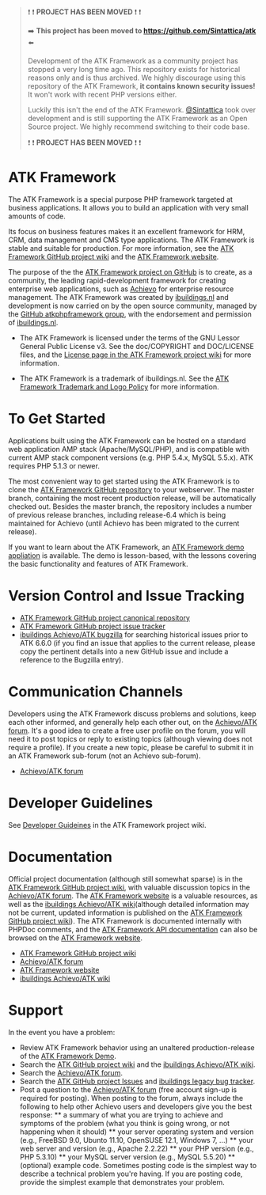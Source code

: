 > :exclamation: :exclamation: **PROJECT HAS BEEN MOVED** :exclamation: :exclamation:
>
> :arrow_right: **This project has been moved to https://github.com/Sintattica/atk** :arrow_left:
>
> Development of the ATK Framework as a community project has stopped a very long time ago. This repository exists for historical reasons only and is thus archived. We highly discourage using this repository of the ATK Framework, **it contains known security issues!** It won't work with recent PHP versions either.
>
> Luckily this isn't the end of the ATK Framework. [@Sintattica](https://github.com/Sintattica/atk) took over development and is still supporting the ATK Framework as an Open Source project. We highly recommend switching to their code base.
>
> :exclamation: :exclamation: **PROJECT HAS BEEN MOVED** :exclamation: :exclamation:


ATK Framework
=============
The ATK Framework is a special purpose PHP framework targeted at business applications. It allows you to build an application with very small amounts of code.

Its focus on business features makes it an excellent framework for HRM, CRM, data management and CMS type applications. The ATK Framework is stable and suitable for production. For more information, see the [ATK Framework GitHub project wiki](https://github.com/atkphpframework/atk/wiki) and the [ATK Framework website](http://www.atk-framework.com).

The purpose of the the [ATK Framework project on GitHub](https://www.github.com/atkphpframework/atk) is to create, as a community, the leading rapid-development framework for creating enterprise web applications, such as [Achievo](https://www.github.com/atkphpframework/achievo) for enterprise resource management. The ATK Framework was created by [ibuildings.nl](http://www.ibuildings.nl) and development is now carried on by the open source community, managed by the [GitHub atkphpframework group](https://www.github.com/atkphpframework/), with the endorsement and permission of [ibuildings.nl](http://www.ibuildings.nl).

* The ATK Framework is licensed under the terms of the GNU Lessor General Public License v3. See the doc/COPYRIGHT and DOC/LICENSE files, and the [License page in the ATK Framework project wiki](https://github.com/atkphpframework/atk/wiki/License) for more information.

* The ATK Framework is a trademark of ibuildings.nl. See the [ATK Framework Trademark and Logo Policy](https://github.com/atkphpframework/atk/wiki/Trademark-and-Logo-Policy) for more information.

To Get Started
==============
Applications built using the ATK Framework can be hosted on a standard web application AMP stack (Apache/MySQL/PHP), and is compatible with current AMP stack component versions (e.g. PHP 5.4.x, MySQL 5.5.x). ATK requires PHP 5.1.3 or newer.

The most convenient way to get started using the ATK Framework is to clone the [ATK Framework GitHub repository](https://github.com/atkphpframework/atk) to your webserver. The master branch, containing the most recent production release, will be automatically checked out. Besides the master branch, the repository includes a number of previous release branches, including release-6.4 which is being maintained for Achievo (until Achievo has been migrated to the current release).

If you want to learn about the ATK Framework, an [ATK Framework demo appliation](https://www.github.com/atkphpframework/atkdemo) is available. The demo is lesson-based, with the lessons covering the basic functionality and features of ATK Framework. 

Version Control and Issue Tracking
==================================
* [ATK Framework GitHub project canonical repository](https://github.com/atkphpframework/atk)
* [ATK Framework GitHub project issue tracker](https://github.com/atkphpframework/atk/issues)
* [ibuildings Achievo/ATK bugzilla](http://bugzilla.achievo.org/query.cgi) for searching historical issues prior to ATK 6.6.0 (if you find an issue that applies to the current release, please copy the pertinent details into a new GitHub issue and include a reference to the Bugzilla entry). 

Communication Channels
======================
Developers using the ATK Framework discuss problems and solutions, keep each other informed, and generally help each other out, on the [Achievo/ATK forum](http://forum.achievo.org/). It's a good idea to create a free user profile on the forum, you will need it to post topics or reply to existing topics (although viewing does not require a profile). If you create a new topic, please be careful to submit it in an ATK Framework sub-forum (not an Achievo sub-forum).
* [Achievo/ATK forum](http://forum.achievo.org/)

Developer Guidelines
====================
See [Developer Guideines](https://github.com/atkphpframework/achievo/wiki/Developer-Guidelines) in the ATK Framework project wiki.

Documentation
=============
Official project documentation (although still somewhat sparse) is in the [ATK Framework GitHub project wiki](https://github.com/atkphpframework/atk/wiki/), with valuable discussion topics in the [Achievo/ATK forum](http://forum.achievo.org/). The [ATK Framework website](http://www.atk-framework.com/) is a valuable resources, as well as the [ibuildings Achievo/ATK wiki](http://www.achievo.org/wiki/)(although detailed information may not be current, updated information is published on the [ATK Framework GitHub project wiki](https://github.com/atkphpframework/atk/wiki/)). The ATK Framework is documented internally with PHPDoc comments, and the [ATK Framework API documentation](http://www.atk-framework.com/documentation/) can also be browsed on the [ATK Framework website](http://www.atk-framework.com/).

* [ATK Framework GitHub project wiki](https://github.com/atkphpframework/atk/wiki/) 
* [Achievo/ATK forum](http://forum.achievo.org/)
* [ATK Framework website](http://www.atk-framework.com/)
* [ibuildings Achievo/ATK wiki](http://www.achievo.org/wiki/)

Support
=======
In the event you have a problem:

* Review ATK Framework behavior using an unaltered production-release of the [ATK Framework Demo](https://www.github.com/atkphpframework/atkdemo).
* Search the [ATK GitHub project wiki](https://github.com/atkphpframework/atk/wiki/) and the [ibuildings Achievo/ATK wiki](http://www.achievo.org/wiki/).
* Search the [Achievo/ATK forum](http://forum.achievo.org/).
* Search the [ATK GitHub project Issues](https://github.com/atkphpframework/atk/issues) and [ibuildings legacy bug tracker](http://bugzilla.achievo.org/query.cgi).
* Post a question to the [Achievo/ATK forum](http://forum.achievo.org/) (free account sign-up is required for posting). When posting to the forum, always include the following to help other Achievo users and developers give you the best response:
** a summary of what you are trying to achieve and symptoms of the problem (what you think is going wrong, or not happening when it should)
** your server operating system and version (e.g., FreeBSD 9.0, Ubunto 11.10, OpenSUSE 12.1, Windows 7, ...)
** your web server and version (e.g., Apache 2.2.22)
** your PHP version (e.g., PHP 5.3.10)
** your MySQL server version (e.g., MySQL 5.5.20)
** (optional) example code. Sometimes posting code is the simplest way to describe a technical problem you're having. If you are posting code, provide the simplest example that demonstrates your problem.
